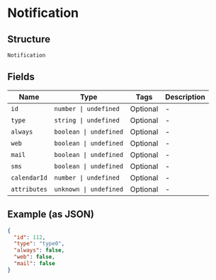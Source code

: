 
# Notification

## Structure

`Notification`

## Fields

| Name | Type | Tags | Description |
|  --- | --- | --- | --- |
| `id` | `number \| undefined` | Optional | - |
| `type` | `string \| undefined` | Optional | - |
| `always` | `boolean \| undefined` | Optional | - |
| `web` | `boolean \| undefined` | Optional | - |
| `mail` | `boolean \| undefined` | Optional | - |
| `sms` | `boolean \| undefined` | Optional | - |
| `calendarId` | `number \| undefined` | Optional | - |
| `attributes` | `unknown \| undefined` | Optional | - |

## Example (as JSON)

```json
{
  "id": 112,
  "type": "type0",
  "always": false,
  "web": false,
  "mail": false
}
```


